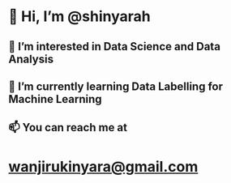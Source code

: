 # 👋 Hi, I’m @shinyarah
## 👀 I’m interested in Data Science and Data Analysis
## 🌱 I’m currently learning Data Labelling for Machine Learning
## 📫 You can reach me at
# wanjirukinyara@gmail.com

<!---
shinyarah/shinyarah is a ✨ special ✨ repository because its `README.md` (this file) appears on your GitHub profile.
You can click the Preview link to take a look at your changes.
--->
